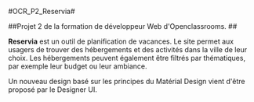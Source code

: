 #OCR_P2_Reservia#

##Projet 2 de la formation de développeur Web d'Openclassrooms. ##

**Reservia** est un outil de planification de vacances. Le site permet aux usagers de trouver des hébergements et des activités dans la ville de leur choix.
Les hébergements peuvent également être filtrés par thématiques, par exemple leur budget ou leur ambiance. 

Un nouveau design basé sur les principes du Matérial Design vient d'être proposé par le Designer UI.
